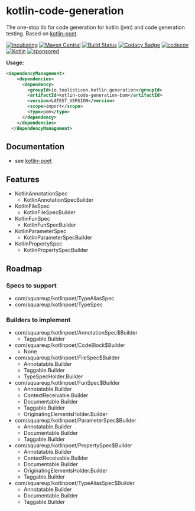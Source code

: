 # kotlin-code-generation

The one-stop lib for code generation for kotlin (jvm) and code generation testing. Based on [kotlin-poet](https://square.github.io/kotlinpoet/).


[![incubating](https://img.shields.io/badge/lifecycle-INCUBATING-orange.svg)](https://github.com/holisticon#open-source-lifecycle)
[![Maven Central](https://maven-badges.herokuapp.com/maven-central/io.toolisticon.kotlin.generation/kotlin-code-generation/badge.svg)](https://maven-badges.herokuapp.com/maven-central/io.toolisticon.kotlin.generation/kotlin-code-generation)
[![Build Status](https://github.com/toolisticon/kotlin-code-generation/workflows/Development%20branches/badge.svg)](https://github.com/toolisticon/kotlin-code-generation/actions)
[![Codacy Badge](https://app.codacy.com/project/badge/Grade/e493c246c3684b95a2ef097ae912d45a)](https://app.codacy.com/gh/toolisticon/kotlin-code-generation/dashboard?utm_source=gh&utm_medium=referral&utm_content=&utm_campaign=Badge_grade)
[![codecov](https://codecov.io/gh/toolisticon/kotlin-code-generation/graph/badge.svg?token=kyJ82m5DAT)](https://codecov.io/gh/toolisticon/kotlin-code-generation)
[![Kotlin](https://img.shields.io/badge/kotlin-2.0.20-blue.svg?logo=kotlin)](http://kotlinlang.org)
[![sponsored](https://img.shields.io/badge/sponsoredBy-Holisticon-RED.svg)](https://holisticon.de/)

**Usage:**

```xml
<dependencyManagement>
    <dependencies>
      <dependency>
        <groupId>io.toolisticon.kotlin.generation</groupId>
        <artifactId>kotlin-code-generation-bom</artifactId>
        <version>LATEST_VERSION</version>
        <scope>import</scope>
        <type>pom</type>
      </dependency>
    </dependencies>
  </dependencyManagement>
```

## Documentation

* see [kotlin-poet](https://square.github.io/kotlinpoet/) 

## Features

* KotlinAnnotationSpec
  * KotlinAnnotationSpecBuilder
* KotlinFileSpec
  * KotlinFileSpecBuilder
* KotlinFunSpec
  * KotlinFunSpecBuilder
* KotlinParameterSpec
  * KotlinParameterSpecBuilder
* KotlinPropertySpec
  * KotlinPropertySpecBuilder



## Roadmap

### Specs to support

* com/squareup/kotlinpoet/TypeAliasSpec
* com/squareup/kotlinpoet/TypeSpec

### Builders to implement

* com/squareup/kotlinpoet/AnnotationSpec$Builder
  * Taggable.Builder<Builder>
* com/squareup/kotlinpoet/CodeBlock$Builder
  * None
* com/squareup/kotlinpoet/FileSpec$Builder
  * Annotatable.Builder<Builder>
  * Taggable.Builder<Builder>
  * TypeSpecHolder.Builder<Builder>
* com/squareup/kotlinpoet/FunSpec$Builder
  * Annotatable.Builder<Builder>
  * ContextReceivable.Builder<Builder>
  * Documentable.Builder<Builder>
  * Taggable.Builder<Builder>
  * OriginatingElementsHolder.Builder<Builder>
* com/squareup/kotlinpoet/ParameterSpec$Builder
  * Annotatable.Builder<Builder>
  * Documentable.Builder<Builder>
  * Taggable.Builder<Builder>
* com/squareup/kotlinpoet/PropertySpec$Builder
  * Annotatable.Builder<Builder>
  * ContextReceivable.Builder<Builder>
  * Documentable.Builder<Builder>
  * OriginatingElementsHolder.Builder<Builder>
  * Taggable.Builder<Builder>
* com/squareup/kotlinpoet/TypeAliasSpec$Builder
  * Annotatable.Builder<Builder>
  * Documentable.Builder<Builder>
  * Taggable.Builder<Builder>
